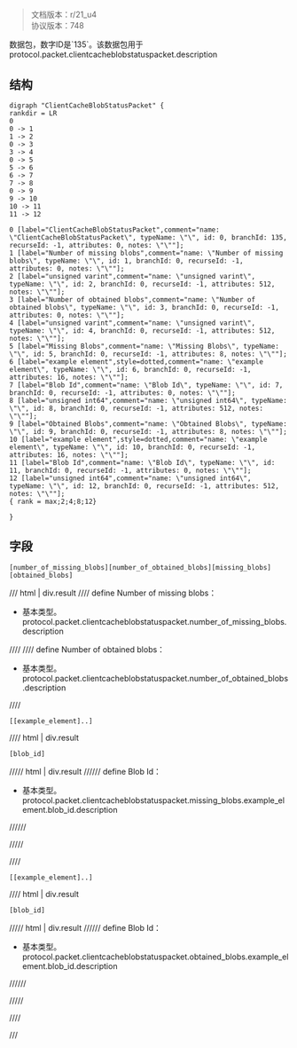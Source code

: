 # <!-- md:samp ClientCacheBlobStatusPacket -->

> 文档版本：r/21_u4<br/>协议版本：748

<!-- md:samp ClientCacheBlobStatusPacket -->数据包，数字ID是`135`。该数据包用于protocol.packet.clientcacheblobstatuspacket.description

## 结构

```viz
digraph "ClientCacheBlobStatusPacket" {
rankdir = LR
0
0 -> 1
1 -> 2
0 -> 3
3 -> 4
0 -> 5
5 -> 6
6 -> 7
7 -> 8
0 -> 9
9 -> 10
10 -> 11
11 -> 12

0 [label="ClientCacheBlobStatusPacket",comment="name: \"ClientCacheBlobStatusPacket\", typeName: \"\", id: 0, branchId: 135, recurseId: -1, attributes: 0, notes: \"\""];
1 [label="Number of missing blobs",comment="name: \"Number of missing blobs\", typeName: \"\", id: 1, branchId: 0, recurseId: -1, attributes: 0, notes: \"\""];
2 [label="unsigned varint",comment="name: \"unsigned varint\", typeName: \"\", id: 2, branchId: 0, recurseId: -1, attributes: 512, notes: \"\""];
3 [label="Number of obtained blobs",comment="name: \"Number of obtained blobs\", typeName: \"\", id: 3, branchId: 0, recurseId: -1, attributes: 0, notes: \"\""];
4 [label="unsigned varint",comment="name: \"unsigned varint\", typeName: \"\", id: 4, branchId: 0, recurseId: -1, attributes: 512, notes: \"\""];
5 [label="Missing Blobs",comment="name: \"Missing Blobs\", typeName: \"\", id: 5, branchId: 0, recurseId: -1, attributes: 8, notes: \"\""];
6 [label="example element",style=dotted,comment="name: \"example element\", typeName: \"\", id: 6, branchId: 0, recurseId: -1, attributes: 16, notes: \"\""];
7 [label="Blob Id",comment="name: \"Blob Id\", typeName: \"\", id: 7, branchId: 0, recurseId: -1, attributes: 0, notes: \"\""];
8 [label="unsigned int64",comment="name: \"unsigned int64\", typeName: \"\", id: 8, branchId: 0, recurseId: -1, attributes: 512, notes: \"\""];
9 [label="Obtained Blobs",comment="name: \"Obtained Blobs\", typeName: \"\", id: 9, branchId: 0, recurseId: -1, attributes: 8, notes: \"\""];
10 [label="example element",style=dotted,comment="name: \"example element\", typeName: \"\", id: 10, branchId: 0, recurseId: -1, attributes: 16, notes: \"\""];
11 [label="Blob Id",comment="name: \"Blob Id\", typeName: \"\", id: 11, branchId: 0, recurseId: -1, attributes: 0, notes: \"\""];
12 [label="unsigned int64",comment="name: \"unsigned int64\", typeName: \"\", id: 12, branchId: 0, recurseId: -1, attributes: 512, notes: \"\""];
{ rank = max;2;4;8;12}

}

```

## 字段

```title='ClientCacheBlobStatusPacket'
[number_of_missing_blobs][number_of_obtained_blobs][missing_blobs][obtained_blobs]
```

/// html | div.result
//// define
Number of missing blobs：<!-- md:samp unsigned varint -->

- 基本类型。protocol.packet.clientcacheblobstatuspacket.number_of_missing_blobs.description


////
//// define
Number of obtained blobs：<!-- md:samp unsigned varint -->

- 基本类型。protocol.packet.clientcacheblobstatuspacket.number_of_obtained_blobs.description


////
```title='Missing Blobs'
[[example_element]..]
```

//// html | div.result
```title='示例元素'
[blob_id]
```

///// html | div.result
////// define
Blob Id：<!-- md:samp unsigned int64 -->

- 基本类型。protocol.packet.clientcacheblobstatuspacket.missing_blobs.example_element.blob_id.description


//////

/////

////
```title='Obtained Blobs'
[[example_element]..]
```

//// html | div.result
```title='示例元素'
[blob_id]
```

///// html | div.result
////// define
Blob Id：<!-- md:samp unsigned int64 -->

- 基本类型。protocol.packet.clientcacheblobstatuspacket.obtained_blobs.example_element.blob_id.description


//////

/////

////

///

